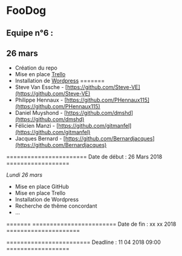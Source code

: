 # FooDog


## Equipe n°6 :



## 26 mars 
  - Création du repo
  - Mise en place [Trello](https://trello.com/b/JnTiSL6a/le-blog-foodog)
  - Installation de [Wordpress](https://fr.wordpress.com/)
=======
- Steve Van Essche -  [https://github.com/Steve-VE](https://github.com/Steve-VE)
- Philippe Hennaux -  [https://github.com/PHennaux115](https://github.com/PHennaux115)
- Daniel Muyshond -  [https://github.com/dmshd](https://github.com/dmshd)
- Félicien Manzi - [https://github.com/gitmanfel](https://github.com/gitmanfel)
- Jacques Bernard - [https://github.com/Bernardjacques](https://github.com/Bernardjacques)

======================= Date de début : 26 Mars 2018 ==================


*Lundi 26 mars*
  - Mise en place GitHub
  - Mise en place Trello
  - Installation de Wordpress
  - Recherche de thême concordant
  - ...
  
  
  
=======
======================== Date de fin : xx xx 2018 =====================

======================== Deadline : 11 04 2018 09:00 ==================
